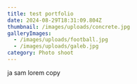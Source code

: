 ```yaml
---
title: test portfolio
date: 2024-08-29T18:31:09.804Z
thumbnail: /images/uploads/concrete.jpg
galleryImages:
  - /images/uploads/football.jpg
  - /images/uploads/galeb.jpg
category: Photo shoot
---
```

ja sam lorem copy